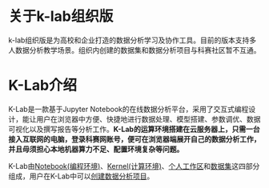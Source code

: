 # 关于k-lab组织版

k-lab组织版是为高校和企业打造的数据分析学习及协作工具。目前的版本支持多人数据分析教学场景。组织内创建的数据集和数据分析项目与科赛社区暂不互通。

# K-Lab介绍

K-Lab是一款基于Jupyter Notebook的在线数据分析平台，采用了交互式编程设计，能让用户在浏览器中方便、快捷地进行数据处理、模型搭建、参数调优、数据可视化以及撰写报告等分析工作。**K-Lab的运算环境搭建在云服务器上，只需一台接入互联网的电脑，登录科赛网账号，便可在浏览器端展开自己的数据分析工作，并且毋须担心本地机器算力不足、配置环境复杂等问题。**

K-Lab由[Notebook\(编程环境\)](chapter1.md)、[Kernel\(计算环境\)](chapter2.md)、[个人工作区](chapter3.md)和[数据集](chapter4.md)这四部分组成，用户在K-Lab中可以[创建数据分析项目](chapter5.md)。
